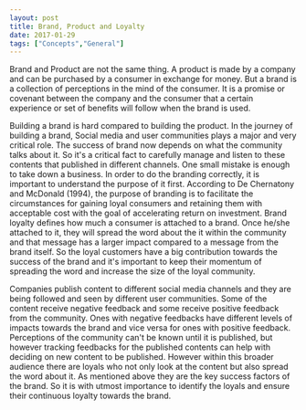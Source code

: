 ```yaml
---
layout: post
title: Brand, Product and Loyalty
date: 2017-01-29
tags: ["Concepts","General"]
---
```


<span style="font-weight:400;">Brand and Product are not the same thing. A product is made by a company and can be purchased by a consumer in exchange for money. But a brand is a collection of perceptions in the mind of the consumer. It is a promise or covenant between the company and the consumer that a certain experience or set of benefits will follow when the brand is used. </span>

<span style="font-weight:400;">Building a brand is hard compared to building the product. In the journey of building a brand, Social media and user communities plays a major and very critical role. The success of brand now depends on what the community talks about it. So it's a critical fact to carefully manage and listen to these contents that published in different channels. One small mistake is enough to take down a business. In order to do the branding correctly, it is important to understand the purpose of it first. According to De Chernatony and McDonald (1994), the purpose of branding is to facilitate the circumstances for gaining loyal consumers and retaining them with acceptable cost with the goal of accelerating return on investment. Brand loyalty defines how much a consumer is  attached to a brand. Once he/she attached to it, they will spread the word about the it within the community and that message has a larger impact compared to a message from the brand itself. So the loyal customers have a big contribution towards the success of the brand and it's important to keep their momentum of spreading the word and increase the size of the loyal community.</span>

<span style="font-weight:400;">Companies publish content to different social media channels and they are being followed and seen by different user communities. Some of the content receive negative feedback and some receive positive feedback from the community. Ones with negative feedbacks have different levels of impacts towards the brand and vice versa for ones with positive feedback. Perceptions of the community can't be known until it is published, but however tracking feedbacks for the published contents can help with deciding on new content to be published. However within this broader audience there are loyals who not only look at the content but also spread the word about it. As mentioned above they are the key success factors of the brand. So it is with utmost importance to identify the loyals and ensure their continuous loyalty towards the brand.</span>